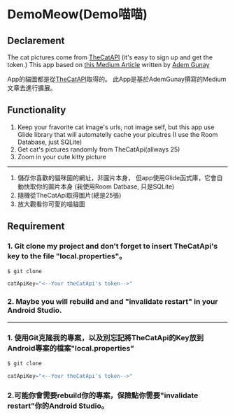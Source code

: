 # DemoMeow(Demo喵喵)
## Declarement

 The cat pictures come from  [TheCatAPI](https://thecatapi.com/) (it's easy to sign up and get the token.\)
 This app based on [this Medium Article](https://medium.com/@gunayadem.dev/boost-your-android-apps-with-koin-and-coroutines-using-mvvm-in-kotlin-d30fe436ab4c) written by [Adem Gunay](https://github.com/ademgunay/)
 
 App的貓圖都是從[TheCatAPI](https://thecatapi.com/)取得的。
 此App是基於AdemGunay撰寫的Medium文章去進行擴展。

## Functionality
1. Keep your fravorite cat image's urls, not image self, 
   but this app use Glide library that will automatelly cache your picutres (I use the Room Database, just SQLite) 
2. Get cat's pictures randomly from TheCatApi(allways 25)
3. Zoom in your cute kitty picture
-------
   1. 儲存你喜歡的貓咪圖的網址，非圖片本身， 
   但app使用Glide函式庫，它會自動快取你的圖片本身 (我使用Room Datbase, 只是SQLite) 
2. 隨機從TheCatApi取得圖片(總是25張)
3. 放大觀看你可愛的喵貓圖
## Requirement

### 1. Git clone my project and don't forget to insert TheCatApi's key to the file "local.properties"。
```bash
$ git clone 
```
```c
catApiKey="<--Your theCatApi's token-->"
```
### 2. Maybe you will rebuild and  and "invalidate restart" in your Android Studio.
---
### 1. 使用Git克隆我的專案，以及別忘記將TheCatApi的Key放到Android專案的檔案"local.properties"
```bash
$ git clone 
```
```c
catApiKey="<--Your theCatApi's token-->"
```
### 2.可能你會需要rebuild你的專案，保險點你需要"invalidate restart"你的Android Studio。